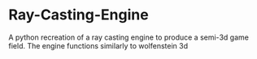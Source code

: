 # Ray-Casting-Engine

A python recreation of a ray casting engine to produce a semi-3d game field.
The engine functions similarly to wolfenstein 3d
